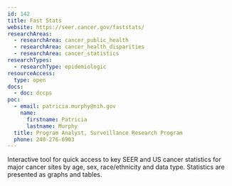```yaml
---
id: 142
title: Fast Stats
website: https://seer.cancer.gov/faststats/
researchAreas:
  - researchArea: cancer_public_health
  - researchArea: cancer_health_disparities
  - researchArea: cancer_statistics
researchTypes:
  - researchType: epidemiologic
resourceAccess:
  type: open
docs:
  - doc: dccps
poc:
  - email: patricia.murphy@nih.gov
    name:
      firstname: Patricia
      lastname: Murphy
  title: Program Analyst, Surveillance Research Program
  phone: 240-276-6903
---
```

Interactive tool for quick access to key SEER and US cancer statistics for major cancer sites by age, sex, race/ethnicity and data type. Statistics are presented as graphs and tables.
